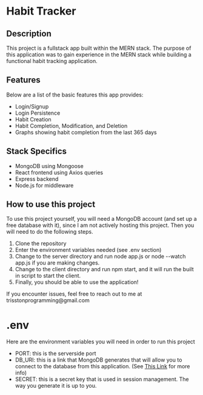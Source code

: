 # Habit Tracker

<h2>Description</h2>
<p>This project is a fullstack app built within the MERN stack. The purpose of this application was to gain experience in the MERN stack while building a functional habit tracking application.</p>

<h2>Features</h2>
<p>Below are a list of the basic features this app provides:</p>
<ul>
    <li>Login/Signup</li>
    <li>Login Persistence</li>
    <li>Habit Creation</li>
    <li>Habit Completion, Modification, and Deletion</li>
    <li>Graphs showing habit completion from the last 365 days</li>
</ul>

<h2>Stack Specifics</h2>
<ul>
    <li>MongoDB using Mongoose</li>
    <li>React frontend using Axios queries</li>
    <li>Express backend</li>
    <li>Node.js for middleware</li>
</ul>

<h2>How to use this project</h2>
<p>To use this project yourself, you will need a MongoDB account (and set up a free database with it), since I am not actively hosting this project. Then you will need to do the following steps.</p>

<ol>
    <li>Clone the repository</li>
    <li>Enter the environment variables needed (see .env section)</li>
    <li>Change to the server directory and run node app.js or node --watch app.js if you are making changes.</li>
    <li>Change to the client directory and run npm start, and it will run the built in script to start the client.</li>
    <li>Finally, you should be able to use the application!</li>
</ol>

<p>If you encounter issues, feel free to reach out to me at trisstonprogramming@gmail.com</p>

# .env

<p>Here are the environment variables you will need in order to run this project</p>

<ul>
    <li>PORT: this is the serverside port</li>
    <li>DB_URI: this is a link that MongoDB generates that will allow you to connect to the database from this application. (See <a href="https://www.mongodb.com/docs/cloud-manager/tutorial/connect-to-mongodb/#connect-to-a-deployment-using-a-mongodb-driver">This Link</a> for more info)</li>
    <li>SECRET: this is a secret key that is used in session management. The way you generate it is up to you.</li>
</ul>
